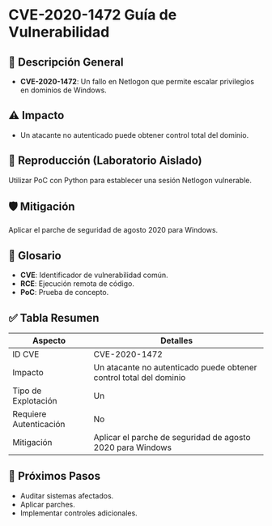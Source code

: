 # CVE-2020-1472 Guía de Vulnerabilidad

## 🔎 Descripción General

- **CVE-2020-1472**: Un fallo en Netlogon que permite escalar privilegios en dominios de Windows.

## ⚠️ Impacto

- Un atacante no autenticado puede obtener control total del dominio.

## 🧪 Reproducción (Laboratorio Aislado)

Utilizar PoC con Python para establecer una sesión Netlogon vulnerable.

## 🛡️ Mitigación

Aplicar el parche de seguridad de agosto 2020 para Windows.

## 📝 Glosario

- **CVE**: Identificador de vulnerabilidad común.
- **RCE**: Ejecución remota de código.
- **PoC**: Prueba de concepto.

## ✅ Tabla Resumen

| Aspecto              | Detalles                    |
|----------------------|-----------------------------|
| ID CVE               | CVE-2020-1472                    |
| Impacto              | Un atacante no autenticado puede obtener control total del dominio      |
| Tipo de Explotación  | Un         |
| Requiere Autenticación | No                        |
| Mitigación           | Aplicar el parche de seguridad de agosto 2020 para Windows  |

## 🔄 Próximos Pasos

- Auditar sistemas afectados.
- Aplicar parches.
- Implementar controles adicionales.
